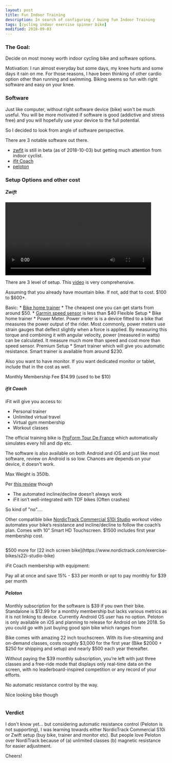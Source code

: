 ```yaml
---
layout: post
title: Fun Indoor Training
description: In search of configuring / buing fun Indoor Training
tags: [cycling indoor exercise spinner bike]
modified: 2018-09-03
---
```


### The Goal:

Decide on most money worth indoor cycling bike and software options.

Motivation: 
I run almost everyday but some days, my knee hurts and some days it rain on me.
For those reasons, I have been thinking of other cardio option other than
running and swimming. Biking seems so fun with right software and easy on your knee.


### Software

Just like computer, without right software device (bike) won't be much useful.
You will be more motivated if software is good (addictive and stress free) and you will hopefully use your
device to the full potential.

So I decided to look from angle of software perspective.

There are 3 notable software out there.

* [zwfit](https://zwift.com/) is still in beta (as of 2018-10-03) but getting
much attention from indoor cyclist. 
* [ifit Coach](https://www.ifit.com/)
* [peloton](https://www.onepeloton.com/bike)

### Setup Options and other cost

##### Zwift
<video width="90%" controls="controls">
  <source type="video/mp4" src="https://zwift.com/img/zwift/homepage/zwift_03_grouprides.mp4"></source>
  <p>Your browser does not support the video element.</p>
</video>

There are 3 level of setup. This [video](https://www.youtube.com/watch?v=QBFPjirURDs) is very comprehensive.

Assuming that you already have mountain bike. If not, add that to cost. $100 to $600+.

Basic:
    * [Bike home trainer](https://www.amazon.com/s/ref=nb_sb_noss?url=search-alias%3Daps&field-keywords=bike+trainer+stand)
        * The cheapest one you can get starts from around $50.
    * [Garmin speed sensor](https://buy.garmin.com/en-US/US/p/517136) is less than $40
Flexible Setup
    * Bike home trainer
    * Power Meter. Power meter is is a device fitted to a bike that measures the power output of the rider. 
      Most commonly, power meters use strain gauges that deflect slightly when a force is applied. 
      By measuring this torque and combining it with angular velocity, power (measured in watts) can be calculated.
      It measure much more than speed and cost more than speed sensor.
Premium Setup
    * Smart trainer which will give you automatic resistance. Smart trainer is available from around $230.

Also you want to have monitor. If you want dedicated monitor or tablet, include that in the cost as well.

Monthly Membership Fee $14.99 (used to be $10)

##### ifit Coach

iFit will give you access to:
* Personal trainer
* Unlimited virtual travel
* Virtual gym membership
* Workout classes

The official training bike is [ProForm Tour De France](https://www.proform.com/exercise-bikes/tour-de-france-2-bike)
which automatically simulates every hill and dip etc.

The software is also available on both Android and iOS and just like most
software, review on Android is so low. Chances are depends on your device, it doesn't work.

Max Weight is 350lb.

Per [this review](https://www.fitrated.com/exercise-bikes/proform-tdf-2-0-review/) though
- The automated incline/decline doesn’t always work
- iFit isn’t well-integrated with TDF bikes (Often crashes)

So kind of "no"....

Other compatible bike [NordicTrack Commercial S10i Studio](https://www.nordictrack.com/exercise-bikes/s10i-studio-bike)
workout video automates your bike’s resistance and incline/decline to follow the coach’s plan.
Comes with 10" Smart HD Touchscreen. $1500 includes first year membership cost.
<figure class="full">
    <img src="https://res.cloudinary.com/iconfitness/image/upload/v1/site--15/NTEX05117_gallery_1_L.jpg" alt="">
</figure>
$500 more for [22 inch screen bike](https://www.nordictrack.com/exercise-bikes/s22i-studio-bike)
    
iFit Coach membership with equipment:

Pay all at once and save 15% - $33 per month or opt to pay monthly for $39 per month


##### Peloton

Monthly subscription for the software is $39 if you own their bike.
Standalone is $12.99 for a monthly membership but lacks various metrics as it is not linking to device.
Currently Android OS user has no option. 
Peloton is only available on iOS and planning to release for Android on late 2018.
So you could go with just buying good spin bike which ranges from 

Bike comes with amazing 22 inch touchscreen.
With its live-streaming and on-demand classes, costs roughly $3,000 for the first year 
(Bike $2000 + $250 for shipping and setup) and nearly $500 each year thereafter.

Without paying the $39 monthly subscription, you’re left with just three classes 
and a free-ride mode that displays only real-time data on the screen, 
with no leaderboard-inspired competition or any record of your efforts. 

No automatic resistance control by the way.

Nice looking bike though

<figure class="full">
    <img src="https://res.cloudinary.com/peloton-cycle/image/fetch/dpr_2.0,f_auto,q_auto:best/https://s3.amazonaws.com/peloton-ride-images/be126d9aa231fff3de136d21b9e55b800ee55551/img_1517351542961.jpg" alt="">
</figure>

### Verdict

I don't know yet... but considering automatic resistance control (Peloton is not supporting), 
I was learning towards
either NordicTrack Commercial S10i or Zwift setup (buy bike, trainer and monitor etc).
But people love Peloton over NordiTrack because of 
(a) unlimited classes (b) magnetic resistance for easier adjustment.


Cheers!